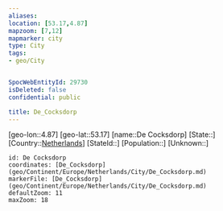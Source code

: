 ```yaml
---
aliases: 
location: [53.17,4.87]
mapzoom: [7,12] 
mapmarker: city 
type: City
tags:
- geo/City


SpocWebEntityId: 29730
isDeleted: false
confidential: public

title: De_Cocksdorp
---
```

[geo-lon::4.87]
[geo-lat::53.17]
[name::De Cocksdorp]
[State::]
[Country::[Netherlands](geo/Continent/Europe/Netherlands.md)]
[StateId::]
[Population::]
[Unknown::]


```leaflet
id: De Cocksdorp
coordinates: [De_Cocksdorp](geo/Continent/Europe/Netherlands/City/De_Cocksdorp.md)
markerFile: [De_Cocksdorp](geo/Continent/Europe/Netherlands/City/De_Cocksdorp.md)
defaultZoom: 11 
maxZoom: 18
```


